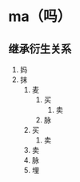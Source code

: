 # ma（吗）

## 继承衍生关系

1. 妈
1. 抹
   1. 麦
      1. 买
         1. 卖
      2. 脉
   1. 买
      1. 卖
   1. 卖
   2. 脉
   2. 埋
